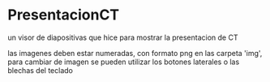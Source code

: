 # PresentacionCT

un visor de diapositivas que hice para mostrar la presentacion de CT

las imagenes deben estar numeradas, con formato png en las carpeta 'img', para cambiar de imagen se pueden utilizar los botones laterales o las blechas del teclado
